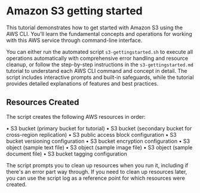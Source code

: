 # Amazon S3 getting started

This tutorial demonstrates how to get started with Amazon S3 using the AWS CLI. You'll learn the fundamental concepts and operations for working with this AWS service through command-line interface.

You can either run the automated script `s3-gettingstarted.sh` to execute all operations automatically with comprehensive error handling and resource cleanup, or follow the step-by-step instructions in the `s3-gettingstarted.md` tutorial to understand each AWS CLI command and concept in detail. The script includes interactive prompts and built-in safeguards, while the tutorial provides detailed explanations of features and best practices.

## Resources Created

The script creates the following AWS resources in order:

• S3 bucket (primary bucket for tutorial)
• S3 bucket (secondary bucket for cross-region replication)
• S3 public access block configuration
• S3 bucket versioning configuration
• S3 bucket encryption configuration
• S3 object (sample text file)
• S3 object (sample image file)
• S3 object (sample document file)
• S3 bucket tagging configuration

The script prompts you to clean up resources when you run it, including if there's an error part way through. If you need to clean up resources later, you can use the script log as a reference point for which resources were created.